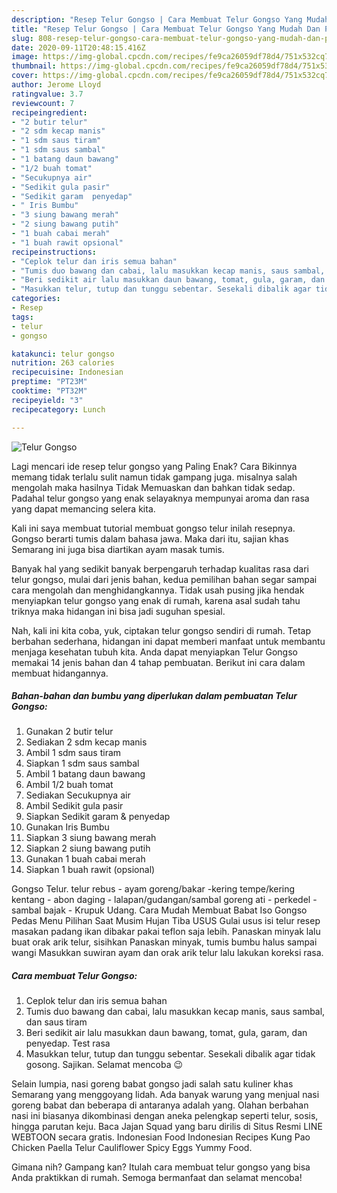 ```yaml
---
description: "Resep Telur Gongso | Cara Membuat Telur Gongso Yang Mudah Dan Praktis"
title: "Resep Telur Gongso | Cara Membuat Telur Gongso Yang Mudah Dan Praktis"
slug: 808-resep-telur-gongso-cara-membuat-telur-gongso-yang-mudah-dan-praktis
date: 2020-09-11T20:48:15.416Z
image: https://img-global.cpcdn.com/recipes/fe9ca26059df78d4/751x532cq70/telur-gongso-foto-resep-utama.jpg
thumbnail: https://img-global.cpcdn.com/recipes/fe9ca26059df78d4/751x532cq70/telur-gongso-foto-resep-utama.jpg
cover: https://img-global.cpcdn.com/recipes/fe9ca26059df78d4/751x532cq70/telur-gongso-foto-resep-utama.jpg
author: Jerome Lloyd
ratingvalue: 3.7
reviewcount: 7
recipeingredient:
- "2 butir telur"
- "2 sdm kecap manis"
- "1 sdm saus tiram"
- "1 sdm saus sambal"
- "1 batang daun bawang"
- "1/2 buah tomat"
- "Secukupnya air"
- "Sedikit gula pasir"
- "Sedikit garam  penyedap"
- " Iris Bumbu"
- "3 siung bawang merah"
- "2 siung bawang putih"
- "1 buah cabai merah"
- "1 buah rawit opsional"
recipeinstructions:
- "Ceplok telur dan iris semua bahan"
- "Tumis duo bawang dan cabai, lalu masukkan kecap manis, saus sambal, dan saus tiram"
- "Beri sedikit air lalu masukkan daun bawang, tomat, gula, garam, dan penyedap. Test rasa"
- "Masukkan telur, tutup dan tunggu sebentar. Sesekali dibalik agar tidak gosong. Sajikan. Selamat mencoba 😉"
categories:
- Resep
tags:
- telur
- gongso

katakunci: telur gongso 
nutrition: 263 calories
recipecuisine: Indonesian
preptime: "PT23M"
cooktime: "PT32M"
recipeyield: "3"
recipecategory: Lunch

---
```



![Telur Gongso](https://img-global.cpcdn.com/recipes/fe9ca26059df78d4/751x532cq70/telur-gongso-foto-resep-utama.jpg)

Lagi mencari ide resep telur gongso yang Paling Enak? Cara Bikinnya memang tidak terlalu sulit namun tidak gampang juga. misalnya salah mengolah maka hasilnya Tidak Memuaskan dan bahkan tidak sedap. Padahal telur gongso yang enak selayaknya mempunyai aroma dan rasa yang dapat memancing selera kita.

Kali ini saya membuat tutorial membuat gongso telur inilah resepnya. Gongso berarti tumis dalam bahasa jawa. Maka dari itu, sajian khas Semarang ini juga bisa diartikan ayam masak tumis.

Banyak hal yang sedikit banyak berpengaruh terhadap kualitas rasa dari telur gongso, mulai dari jenis bahan, kedua pemilihan bahan segar sampai cara mengolah dan menghidangkannya. Tidak usah pusing jika hendak menyiapkan telur gongso yang enak di rumah, karena asal sudah tahu triknya maka hidangan ini bisa jadi suguhan spesial.


Nah, kali ini kita coba, yuk, ciptakan telur gongso sendiri di rumah. Tetap berbahan sederhana, hidangan ini dapat memberi manfaat untuk membantu menjaga kesehatan tubuh kita. Anda dapat menyiapkan Telur Gongso memakai 14 jenis bahan dan 4 tahap pembuatan. Berikut ini cara dalam membuat hidangannya.

<!--inarticleads1-->

##### Bahan-bahan dan bumbu yang diperlukan dalam pembuatan Telur Gongso:

1. Gunakan 2 butir telur
1. Sediakan 2 sdm kecap manis
1. Ambil 1 sdm saus tiram
1. Siapkan 1 sdm saus sambal
1. Ambil 1 batang daun bawang
1. Ambil 1/2 buah tomat
1. Sediakan Secukupnya air
1. Ambil Sedikit gula pasir
1. Siapkan Sedikit garam &amp; penyedap
1. Gunakan  Iris Bumbu
1. Siapkan 3 siung bawang merah
1. Siapkan 2 siung bawang putih
1. Gunakan 1 buah cabai merah
1. Siapkan 1 buah rawit (opsional)


Gongso Telur. telur rebus - ayam goreng/bakar -kering tempe/kering kentang - abon daging - lalapan/gudangan/sambal goreng ati - perkedel - sambal bajak - Krupuk Udang. Cara Mudah Membuat Babat Iso Gongso Pedas Menu Pilihan Saat Musim Hujan Tiba USUS Gulai usus isi telur resep masakan padang ikan dibakar pakai teflon saja lebih. Panaskan minyak lalu buat orak arik telur, sisihkan Panaskan minyak, tumis bumbu halus sampai wangi Masukkan suwiran ayam dan orak arik telur lalu lakukan koreksi rasa. 

<!--inarticleads2-->

##### Cara membuat Telur Gongso:

1. Ceplok telur dan iris semua bahan
1. Tumis duo bawang dan cabai, lalu masukkan kecap manis, saus sambal, dan saus tiram
1. Beri sedikit air lalu masukkan daun bawang, tomat, gula, garam, dan penyedap. Test rasa
1. Masukkan telur, tutup dan tunggu sebentar. Sesekali dibalik agar tidak gosong. Sajikan. Selamat mencoba 😉


Selain lumpia, nasi goreng babat gongso jadi salah satu kuliner khas Semarang yang menggoyang lidah. Ada banyak warung yang menjual nasi goreng babat dan beberapa di antaranya adalah yang. Olahan berbahan nasi ini biasanya dikombinasi dengan aneka pelengkap seperti telur, sosis, hingga parutan keju. Baca Jajan Squad yang baru dirilis di Situs Resmi LINE WEBTOON secara gratis. Indonesian Food Indonesian Recipes Kung Pao Chicken Paella Telur Cauliflower Spicy Eggs Yummy Food. 

Gimana nih? Gampang kan? Itulah cara membuat telur gongso yang bisa Anda praktikkan di rumah. Semoga bermanfaat dan selamat mencoba!
